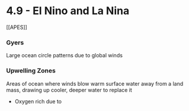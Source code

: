 # 4\.9 - El Nino and La Nina

[[APES]] 

### Gyers

Large ocean circle patterns due to global winds

### Upwelling Zones

Areas of ocean where winds blow warm surface water away from a land mass, drawing up cooler, deeper water to replace it

- Oxygen rich due to 